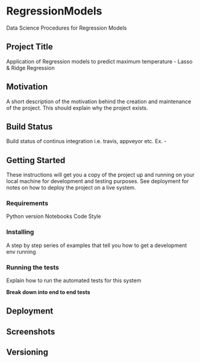 # RegressionModels
Data Science Procedures for Regression Models

## Project Title
Application of Regression models to predict maximum temperature - Lasso & Ridge Regression

## Motivation
A short description of the motivation behind the creation and maintenance of the project. This should explain why the project exists.

## Build Status
Build status of continus integration i.e. travis, appveyor etc. Ex. -

## Getting Started
These instructions will get you a copy of the project up and running on your local machine for development and testing purposes. See deployment for notes on how to deploy the project on a live system.

### Requirements
Python version
Notebooks
Code Style

### Installing
A step by step series of examples that tell you how to get a development env running

### Running the tests
Explain how to run the automated tests for this system

**Break down into end to end tests** 
## Deployment

## Screenshots

## Versioning
